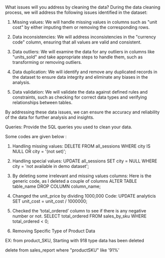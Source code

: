 What issues will you address by cleaning the data?
During the data cleaning process, we will address the following issues identified in the dataset:

1. Missing values: We will handle missing values in columns such as "unit cost" by either imputing them or removing the corresponding rows.

2. Data inconsistencies: We will address inconsistencies in the "currency code" column, ensuring that all values are valid and consistent.

3. Data outliers: We will examine the data for any outliers in columns like "units_sold" and take appropriate steps to handle them, such as transforming or removing outliers.

4. Data duplication: We will identify and remove any duplicated records in the dataset to ensure data integrity and eliminate any biases in the analysis.

5. Data validation: We will validate the data against defined rules and constraints, such as checking for correct data types and verifying relationships between tables.

By addressing these data issues, we can ensure the accuracy and reliability of the data for further analysis and insights.




Queries: Provide the SQL queries you used to clean your data.


Some codes are given below :

1. Handling missing values:
DELETE FROM all_sessions
WHERE city IS NULL OR city = '(not set)';

2. Handling special values:
UPDATE all_sessions
SET city = NULL
WHERE city = 'not available in demo dataset';

3. By deleting some irrelevant and missing values columns:
Here is the generic code, as I deleted a couple of columns
ALTER TABLE table_name
DROP COLUMN column_name;

5. Changed the unit_price by dividing 1000,000
Code:
UPDATE analyticis
SET unit_cost = unit_cost / 1000000;

6. Checked the ‘total_ordered’ column to see if there is any negative number or not.
SELECT total_ordered
FROM sales_by_sku
WHERE total_ordered < 0;

7. Removing Specific Type of Product Data

EX: from product_SKU, Starting with 918 type data has been deleted 

delete from sales_report
where "productSKU" like '91%'





